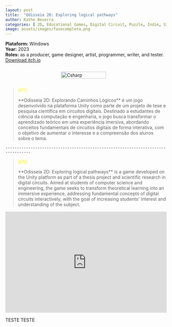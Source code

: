 ```yaml
---
layout: post
title:  "Odisseia 2D: Exploring logical pathways"
author: Kathe Beserra
categories: [ 2D, Educational Games, Digital Circuit, Puzzle, Indie, Singleplayer, Top down shooter, Unity ]
image: assets/images/fasecompleta.png
---
```


**Plataform:** Windows<br> 
**Year:** 2023<br>
**Roles:** as a producer, game designer, artist, programmer, writer, and tester.<br>
[Download itch.io](https://katheisabelle.itch.io/odisseia-2d)

<div style="display: flex; flex-wrap: wrap; justify-content: center; align-items: center;">
  <figure style="flex-basis: calc(40.33% - 10px); margin-right: 2px;">
    <img src="{{ site.baseurl }}/assets/images/logo1.png" alt="Csharp" style="width: 85%;">
  </figure>
</div>

> <p style="color: yellow;">[PT]</p> **Odisseia 2D: Explorando Caminhos Lógicos** é um jogo desenvolvido na plataforma Unity como parte de um projeto de tese e pesquisa científica em circuitos digitais. Destinado a estudantes de ciência da computação e engenharia, o jogo busca transformar o aprendizado teórico em uma experiência imersiva, abordando conceitos fundamentais de circuitos digitais de forma interativa, com o objetivo de aumentar o interesse e a compreensão dos alunos sobre o tema.

`---------------------------------------------------------------------------------`  

> <p style="color: yellow;">[EN]</p> **Odisseia 2D: Exploring logical pathways** is a game developed on the Unity platform as part of a thesis project and scientific research in digital circuits. Aimed at students of computer science and engineering, the game seeks to transform theoretical learning into an immersive experience, addressing fundamental concepts of digital circuits interactively, with the goal of increasing students' interest and understanding of the subject.


<p><iframe style="width:100%;" height="315" src="https://www.youtube.com/embed/2xZFekYdR78?rel=0&amp;showinfo=0" frameborder="0" allowfullscreen></iframe></p>

TESTE TESTE